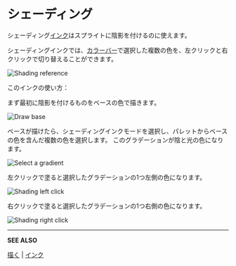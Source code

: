 # シェーディング

シェーディング[インク](ink.md)はスプライトに陰影を付けるのに使えます。

シェーディングインクでは、[カラーバー](color-bar.md)で選択した複数の色を、左クリックと右クリックで切り替えることができます。

![Shading reference](shading/shading_ref.png)

このインクの使い方：

まず最初に陰影を付けるものをベースの色で描きます。

![Draw base](shading/shading_step1.gif)

ベースが描けたら、シェーディングインクモードを選択し、パレットからベースの色を含んだ複数の色を選択します。
このグラデーションが陰と光の色になります。

![Select a gradient](shading/shading_step2.gif)

左クリックで塗ると選択したグラデーションの1つ左側の色になります。

![Shading left click](shading/shading_step3.gif)

右クリックで塗ると選択したグラデーションの1つ右側の色になります。

![Shading right click](shading/shading_step4.gif)

---

**SEE ALSO**

[描く](drawing.md) |
[インク](ink.md)

